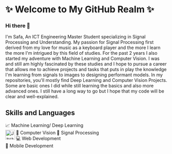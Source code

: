 # ✨ Welcome to My GitHub Realm ✨

### Hi there 👋
I'm Safa, An ICT Engineering Master Student specializing in Signal Processing and Understanding. 
My passion for Signal Processing first derived from my love for music as a keyboard player and the more I learn the more I'm intrigued by this field of studies. For the past 2 years I also started my adventure with Machine Learning and Computer Vision. I was and still am highly fascinated by these studies and I hope to pursue a career that allows me to achieve projects and tasks that puts in play the knowledge I'm learning from signals to images to designing performant models.
In my repositories, you'll mostly find Deep Learning and Computer Vision Projects. Some are basic ones I did while still learning the basics and also more advanced ones. I still have a long way to go but I hope that my code will be clear and well-explained.

## Skills and Languages
📈   Machine Learning/ Deep Learning  
📸   Computer Vision  <img align="left" alt="Java" width="30px" src="https://upload.wikimedia.org/wikipedia/commons/thumb/3/32/OpenCV_Logo_with_text_svg_version.svg/1200px-OpenCV_Logo_with_text_svg_version.svg.png" />
🎹   Signal Processing  
💻   Web Development  
📱    Mobile Development  












<!--
**safaabbes/safaabbes** is a ✨ _special_ ✨ repository because its `README.md` (this file) appears on your GitHub profile.

Here are some ideas to get you started:

- 🔭 I’m currently working on ...
- 🌱 I’m currently learning ...
- 👯 I’m looking to collaborate on ...
- 🤔 I’m looking for help with ...
- 💬 Ask me about ...
- 📫 How to reach me: ...
- 😄 Pronouns: ...
- ⚡ Fun fact: ...
-->
